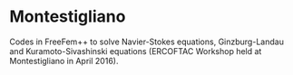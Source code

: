 # Montestigliano
Codes in FreeFem++ to solve Navier-Stokes equations, Ginzburg-Landau and Kuramoto-Sivashinski equations (ERCOFTAC Workshop held at Montestigliano in April 2016). 
